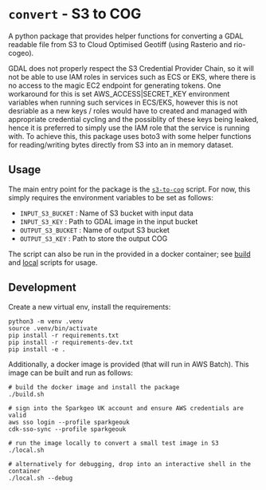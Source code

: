 # `convert` - S3 to COG

A python package that provides helper functions for converting a GDAL readable file from S3 to Cloud Optimised Geotiff (using Rasterio and rio-cogeo).

GDAL does not properly respect the S3 Credential Provider Chain, so it will not be able to use IAM roles in services such as ECS or EKS, where there is no access to the magic EC2 endpoint for generating tokens. One workaround for this is set AWS_ACCESS|SECRET_KEY environment variables when running such services in ECS/EKS, however this is not desriable as a new keys / roles would have to created and managed with appropriate credential cycling and the possiblity of these keys being leaked, hence it is preferred to simply use the IAM role that the service is running with. To achieve this, this package uses boto3 with some helper functions for reading/writing bytes directly from S3 into an in memory dataset.

## Usage

The main entry point for the package is the [`s3-to-cog`](./scripts/s3-to-cog) script. For now, this simply requires the environment variables to be set as follows:

* `INPUT_S3_BUCKET` : Name of S3 bucket with input data
* `INPUT_S3_KEY` : Path to GDAL image in the input bucket
* `OUTPUT_S3_BUCKET` : Name of output S3 bucket
* `OUTPUT_S3_KEY` : Path to store the output COG

The script can also be run in the provided in a docker container; see [build](build.sh) and [local](local.sh) scripts for usage.

## Development

Create a new virtual env, install the requirements:

```shell
python3 -m venv .venv
source .venv/bin/activate
pip install -r requirements.txt
pip install -r requirements-dev.txt
pip install -e .
```

Additionally, a docker image is provided (that will run in AWS Batch). This image can be built and run as follows:

```shell
# build the docker image and install the package
./build.sh

# sign into the Sparkgeo UK account and ensure AWS credentials are valid
aws sso login --profile sparkgeouk
cdk-sso-sync --profile sparkgeouk

# run the image locally to convert a small test image in S3
./local.sh

# alternatively for debugging, drop into an interactive shell in the container
./local.sh --debug
```